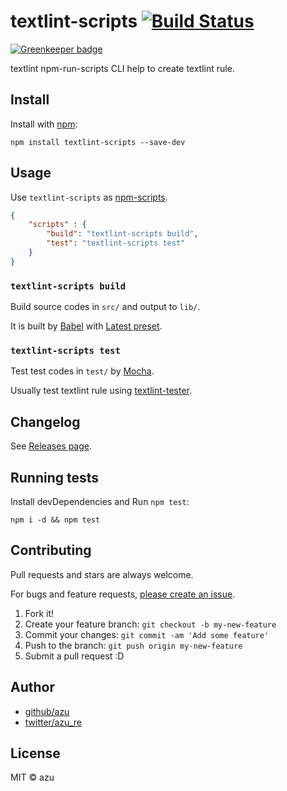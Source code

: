 # textlint-scripts [![Build Status](https://travis-ci.org/textlint/textlint-scripts.svg?branch=master)](https://travis-ci.org/textlint/textlint-scripts)

[![Greenkeeper badge](https://badges.greenkeeper.io/textlint/textlint-scripts.svg)](https://greenkeeper.io/)

textlint npm-run-scripts CLI help to create textlint rule.

## Install

Install with [npm](https://www.npmjs.com/):

    npm install textlint-scripts --save-dev

## Usage

Use `textlint-scripts` as [npm-scripts](https://docs.npmjs.com/misc/scripts "npm-scripts").

```json
{
    "scripts" : {
        "build": "textlint-scripts build",
        "test": "textlint-scripts test"
    }
}
```


### `textlint-scripts build`

Build source codes in `src/` and output to `lib/`.

It is built by [Babel](https://babeljs.io/ "Babel") with [Latest preset](https://babeljs.io/docs/plugins/preset-latest/ "Latest preset").

### `textlint-scripts test`

Test test codes in `test/` by [Mocha](http://mochajs.org/ "Mocha").

Usually test textlint rule using [textlint-tester](https://github.com/textlint/textlint-tester "textlint-tester"). 

## Changelog

See [Releases page](https://github.com/textlint/textlint-scripts/releases).

## Running tests

Install devDependencies and Run `npm test`:

    npm i -d && npm test

## Contributing

Pull requests and stars are always welcome.

For bugs and feature requests, [please create an issue](https://github.com/textlint/textlint-scripts/issues).

1. Fork it!
2. Create your feature branch: `git checkout -b my-new-feature`
3. Commit your changes: `git commit -am 'Add some feature'`
4. Push to the branch: `git push origin my-new-feature`
5. Submit a pull request :D

## Author

- [github/azu](https://github.com/azu)
- [twitter/azu_re](https://twitter.com/azu_re)

## License

MIT © azu
